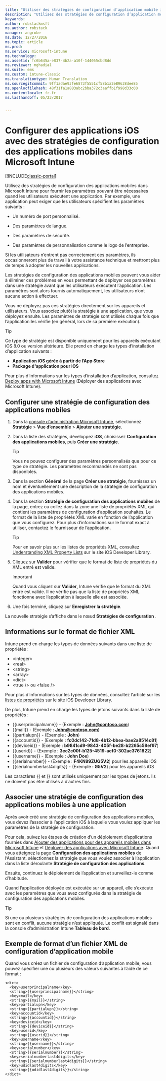 ```yaml
---
title: "Utiliser des stratégies de configuration d’application mobile iOS | Microsoft Docs"
description: "Utilisez des stratégies de configuration d’application mobile dans Intune pour fournir les paramètres pouvant être nécessaires quand les utilisateurs exécutent une application iOS."
keywords: 
author: robstackmsft
ms.author: robstack
manager: angrobe
ms.date: 12/27/2016
ms.topic: article
ms.prod: 
ms.service: microsoft-intune
ms.technology: 
ms.assetid: fc6b645a-e837-4b2a-a10f-144065cbd8dd
ms.reviewer: mghadial
ms.suite: ems
ms.custom: intune-classic
ms.translationtype: Human Translation
ms.sourcegitcommit: 9ff1adae93fe6873f5551cf58b1a2e89638dee85
ms.openlocfilehash: 48f31fa1a883abc2bba372c3aaffb1f998d33c00
ms.contentlocale: fr-fr
ms.lasthandoff: 05/23/2017


---
```


# <a name="configure-ios-apps-with-mobile-app-configuration-policies-in-microsoft-intune"></a>Configurer des applications iOS avec des stratégies de configuration des applications mobiles dans Microsoft Intune

[!INCLUDE[classic-portal](../includes/classic-portal.md)]

Utilisez des stratégies de configuration des applications mobiles dans Microsoft Intune pour fournir les paramètres pouvant être nécessaires quand les utilisateurs exécutent une application. Par exemple, une application peut exiger que les utilisateurs spécifient les paramètres suivants :

-   Un numéro de port personnalisé.

-   Des paramètres de langue.

-   Des paramètres de sécurité.

-   Des paramètres de personnalisation comme le logo de l’entreprise.

Si les utilisateurs n’entrent pas correctement ces paramètres, ils occasionneront plus de travail à votre assistance technique et mettront plus de temps à adopter les nouvelles applications.

Les stratégies de configuration des applications mobiles peuvent vous aider à éliminer ces problèmes en vous permettant de déployer ces paramètres dans une stratégie avant que les utilisateurs exécutent l’application. Les paramètres sont alors fournis automatiquement, les utilisateurs n’ont aucune action à effectuer.

Vous ne déployez pas ces stratégies directement sur les appareils et utilisateurs. Vous associez plutôt la stratégie à une application, que vous déployez ensuite. Les paramètres de stratégie sont utilisés chaque fois que l’application les vérifie (en général, lors de sa première exécution).

> [!TIP]
> Ce type de stratégie est disponible uniquement pour les appareils exécutant iOS 8.0 ou version ultérieure. Elle prend en charge les types d’installation d’application suivants :
>
> -   **Application iOS gérée à partir de l’App Store**
> -   **Package d'application pour iOS**
>
> Pour plus d’informations sur les types d’installation d’application, consultez [Deploy apps with Microsoft Intune](deploy-apps.md) (Déployer des applications avec Microsoft Intune).

## <a name="configure-a-mobile-app-configuration-policy"></a>Configurer une stratégie de configuration des applications mobiles

1.  Dans la [console d’administration Microsoft Intune](https://manage.microsoft.com), sélectionnez **Stratégie** &gt; **Vue d’ensemble** &gt; **Ajouter une stratégie**.

2.  Dans la liste des stratégies, développez **iOS**, choisissez **Configuration des applications mobiles**, puis **Créer une stratégie**.

    > [!TIP]
    > Vous ne pouvez configurer des paramètres personnalisés que pour ce type de stratégie. Les paramètres recommandés ne sont pas disponibles.

3.  Dans la section **Général** de la page **Créer une stratégie**, fournissez un nom et éventuellement une description de la stratégie de configuration des applications mobiles.

4.  Dans la section **Stratégie de configuration des applications mobiles** de la page, entrez ou collez dans la zone une liste de propriétés XML qui contient les paramètres de configuration d’application souhaités. Le format de la liste de propriétés XML varie en fonction de l’application que vous configurez. Pour plus d’informations sur le format exact à utiliser, contactez le fournisseur de l’application.

    > [!TIP]
    > Pour en savoir plus sur les listes de propriétés XML, consultez [Understanding XML Property Lists](https://developer.apple.com/library/ios/documentation/Cocoa/Conceptual/PropertyLists/UnderstandXMLPlist/UnderstandXMLPlist.html) sur le site iOS Developer Library.

5.  Cliquez sur **Valider** pour vérifier que le format de liste de propriétés du XML entré est valide.

    > [!IMPORTANT]
    > Quand vous cliquez sur **Valider**, Intune vérifie que le format du XML entré est valide. Il ne vérifie pas que la liste de propriétés XML fonctionne avec l’application à laquelle elle est associée.

6.  Une fois terminé, cliquez sur **Enregistrer la stratégie**.

La nouvelle stratégie s’affiche dans le nœud **Stratégies de configuration** .

## <a name="information-about-the-xml-file-format"></a>Informations sur le format de fichier XML

Intune prend en charge les types de données suivants dans une liste de propriétés :
    
- &lt;integer&gt;
- &lt;real&gt;
- &lt;string&gt;
- &lt;array&gt;
- &lt;dict&gt;
- &lt;true /&gt; ou &lt;false /&gt;
     
Pour plus d’informations sur les types de données, consultez l’article sur les [listes de propriétés](https://developer.apple.com/library/ios/documentation/Cocoa/Conceptual/PropertyLists/AboutPropertyLists/AboutPropertyLists.html) sur le site iOS Developer Library.

De plus, Intune prend en charge les types de jetons suivants dans la liste de propriétés :
- \{\{userprincipalname\}\} - (Exemple : **John@contoso.com**)
- \{\{mail\}\} - (Exemple : **John@contoso.com**)
- \{\{partialupn\}\} - (Exemple : **John**)
- \{\{accountid\}\} - (Exemple : **fc0dc142-71d8-4b12-bbea-bae2a8514c81**)
- \{\{deviceid\}\} - (Exemple : **b9841cd9-9843-405f-be28-b2265c59ef97**)
- \{\{userid\}\} - (Exemple : **3ec2c00f-b125-4519-acf0-302ac3761822**)
- \{\{username\}\} - (Exemple : **John Doe**)
- \{\{serialnumber\}\} - (Exemple : **F4KN99ZUG5V2**) pour les appareils iOS
- \{\{serialnumberlast4digits\}\} - (Exemple : **G5V2**) pour les appareils iOS
    
Les caractères \{\{ et \}\} sont utilisés uniquement par les types de jetons. Ils ne doivent pas être utilisés à d’autres fins.

## <a name="associate-a-mobile-app-configuration-policy-with-an-app"></a>Associer une stratégie de configuration des applications mobiles à une application
Après avoir créé une stratégie de configuration des applications mobiles, vous devez l’associer à l’application iOS à laquelle vous voulez appliquer les paramètres de la stratégie de configuration.

Pour cela, suivez les étapes de création d’un déploiement d’applications fournies dans [Ajouter des applications pour des appareils mobiles dans Microsoft Intune](add-apps-for-mobile-devices-in-microsoft-intune.md) et [Déployer des applications avec Microsoft Intune](deploy-apps-in-microsoft-intune.md). Quand vous atteignez la page **Configuration des applications mobiles** de l’Assistant, sélectionnez la stratégie que vous voulez associer à l’application dans la liste déroulante **Stratégie de configuration des applications**.

Ensuite, continuez le déploiement de l’application et surveillez-le comme d’habitude.

Quand l’application déployée est exécutée sur un appareil, elle s’exécute avec les paramètres que vous avez configurés dans la stratégie de configuration des applications mobiles.

> [!TIP]
> Si une ou plusieurs stratégies de configuration des applications mobiles sont en conflit, aucune stratégie n’est appliquée. Le conflit est signalé dans la console d’administration Intune **Tableau de bord**.

## <a name="example-format-for-a-mobile-app-configuration-xml-file"></a>Exemple de format d’un fichier XML de configuration d’application mobile

Quand vous créez un fichier de configuration d’application mobile, vous pouvez spécifier une ou plusieurs des valeurs suivantes à l’aide de ce format :

```
<dict>
  <key>userprincipalname</key>
  <string>{{userprincipalname}}</string>
  <key>mail</key>
  <string>{{mail}}</string>
  <key>partialupn</key>
  <string>{{partialupn}}</string>
  <key>accountid</key>
  <string>{{accountid}}</string>
  <key>deviceid</key>
  <string>{{deviceid}}</string>
  <key>userid</key>
  <string>{{userid}}</string>
  <key>username</key>
  <string>{{username}}</string>
  <key>serialnumber</key>
  <string>{{serialnumber}}</string>
  <key>serialnumberlast4digits</key>
  <string>{{serialnumberlast4digits}}</string>
  <key>udidlast4digits</key>
  <string>{{udidlast4digits}}</string>
</dict>

```

